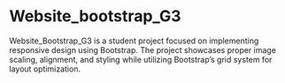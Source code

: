 # Website_bootstrap_G3
Website_Bootstrap_G3 is a student project focused on implementing responsive design using Bootstrap. The project showcases proper image scaling, alignment, and styling while utilizing Bootstrap’s grid system for layout optimization.
